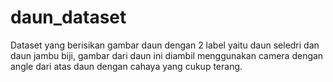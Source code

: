 # daun_dataset
Dataset yang berisikan gambar daun dengan 2 label yaitu daun seledri dan daun jambu biji, gambar dari daun ini diambil menggunakan camera dengan angle dari atas daun dengan cahaya yang cukup terang.
